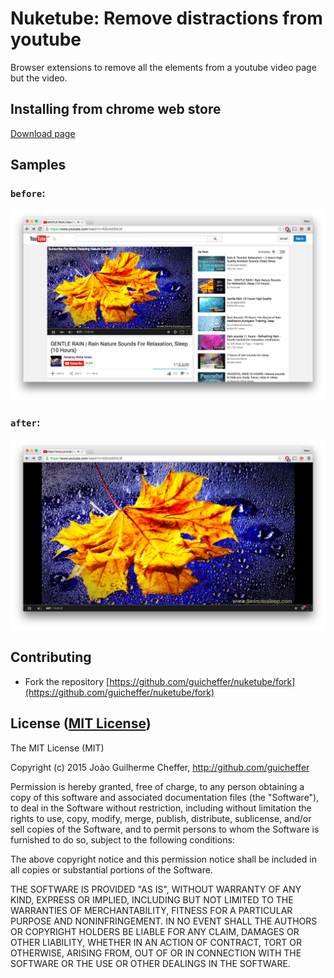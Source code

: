 # Nuketube: Remove distractions from youtube

Browser extensions to remove all the elements from a youtube video page but the video.

## Installing from chrome web store

[Download page](https://chrome.google.com/webstore/detail/nuketube/mejmgjlofdgocnnbifjeihodekoleiio)

## Samples

### `before`:

![Before activating nuketube](https://github.com/guicheffer/nuketube/raw/master/images/before.png)

### `after`:

![After activating nuketube](https://github.com/guicheffer/nuketube/raw/master/images/after.png)


## Contributing

- Fork the repository [https://github.com/guicheffer/nuketube/fork](https://github.com/guicheffer/nuketube/fork)

## License ([MIT License](http://choosealicense.com/licenses/mit/))

The MIT License (MIT)

Copyright (c) 2015 João Guilherme Cheffer, <http://github.com/guicheffer>

Permission is hereby granted, free of charge, to any person obtaining a
copy of this software and associated documentation files (the
"Software"), to deal in the Software without restriction, including
without limitation the rights to use, copy, modify, merge, publish,
distribute, sublicense, and/or sell copies of the Software, and to
permit persons to whom the Software is furnished to do so, subject to
the following conditions:

The above copyright notice and this permission notice shall be included
in all copies or substantial portions of the Software.

THE SOFTWARE IS PROVIDED "AS IS", WITHOUT WARRANTY OF ANY KIND, EXPRESS
OR IMPLIED, INCLUDING BUT NOT LIMITED TO THE WARRANTIES OF
MERCHANTABILITY, FITNESS FOR A PARTICULAR PURPOSE AND NONINFRINGEMENT.
IN NO EVENT SHALL THE AUTHORS OR COPYRIGHT HOLDERS BE LIABLE FOR ANY
CLAIM, DAMAGES OR OTHER LIABILITY, WHETHER IN AN ACTION OF CONTRACT,
TORT OR OTHERWISE, ARISING FROM, OUT OF OR IN CONNECTION WITH THE
SOFTWARE OR THE USE OR OTHER DEALINGS IN THE SOFTWARE.
